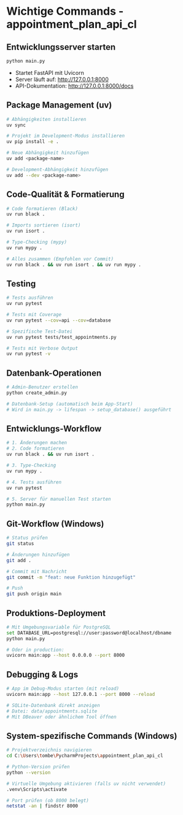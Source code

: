 # Wichtige Commands - appointment_plan_api_cl

## Entwicklungsserver starten
```bash
python main.py
```
- Startet FastAPI mit Uvicorn
- Server läuft auf: http://127.0.0.1:8000
- API-Dokumentation: http://127.0.0.1:8000/docs

## Package Management (uv)
```bash
# Abhängigkeiten installieren
uv sync

# Projekt im Development-Modus installieren
uv pip install -e .

# Neue Abhängigkeit hinzufügen
uv add <package-name>

# Development-Abhängigkeit hinzufügen
uv add --dev <package-name>
```

## Code-Qualität & Formatierung
```bash
# Code formatieren (Black)
uv run black .

# Imports sortieren (isort)
uv run isort .

# Type-Checking (mypy)
uv run mypy .

# Alles zusammen (Empfohlen vor Commit)
uv run black . && uv run isort . && uv run mypy .
```

## Testing
```bash
# Tests ausführen
uv run pytest

# Tests mit Coverage
uv run pytest --cov=api --cov=database

# Spezifische Test-Datei
uv run pytest tests/test_appointments.py

# Tests mit Verbose Output
uv run pytest -v
```

## Datenbank-Operationen
```bash
# Admin-Benutzer erstellen
python create_admin.py

# Datenbank-Setup (automatisch beim App-Start)
# Wird in main.py -> lifespan -> setup_database() ausgeführt
```

## Entwicklungs-Workflow
```bash
# 1. Änderungen machen
# 2. Code formatieren
uv run black . && uv run isort .

# 3. Type-Checking
uv run mypy .

# 4. Tests ausführen
uv run pytest

# 5. Server für manuellen Test starten
python main.py
```

## Git-Workflow (Windows)
```bash
# Status prüfen
git status

# Änderungen hinzufügen
git add .

# Commit mit Nachricht
git commit -m "feat: neue Funktion hinzugefügt"

# Push
git push origin main
```

## Produktions-Deployment
```bash
# Mit Umgebungsvariable für PostgreSQL
set DATABASE_URL=postgresql://user:password@localhost/dbname
python main.py

# Oder in production:
uvicorn main:app --host 0.0.0.0 --port 8000
```

## Debugging & Logs
```bash
# App im Debug-Modus starten (mit reload)
uvicorn main:app --host 127.0.0.1 --port 8000 --reload

# SQLite-Datenbank direkt anzeigen
# Datei: data/appointments.sqlite
# Mit DBeaver oder ähnlichem Tool öffnen
```

## System-spezifische Commands (Windows)
```bash
# Projektverzeichnis navigieren
cd C:\Users\tombe\PycharmProjects\appointment_plan_api_cl

# Python-Version prüfen
python --version

# Virtuelle Umgebung aktivieren (falls uv nicht verwendet)
.venv\Scripts\activate

# Port prüfen (ob 8000 belegt)
netstat -an | findstr 8000
```
